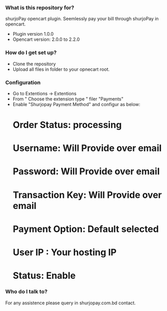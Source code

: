 ### What is this repository for? ###
shurjoPay opencart plugin. Seemlessly pay your bill through shurjoPay in opencart.
* Plugin version 1.0.0
* Opencart version: 2.0.0 to 2.2.0
### How do I get set up? ###

* Clone the repository
* Upload all files in folder to your opnecart root.

### Configuration ###

* Go to Extentions -> Extentions
* From " Choose the extension type " filer "Payments"
* Enable "Shurjopay Payment Method" and configur as below:
	# Order Status: processing
	# Username: Will Provide over email
	# Password: Will Provide over email
	# Transaction Key: Will Provide over email
	# Payment Option: Default selected
	# User IP : Your hosting IP
	# Status: Enable
	
### Who do I talk to? ###

 For any assistence please query in shurjopay.com.bd contact.
